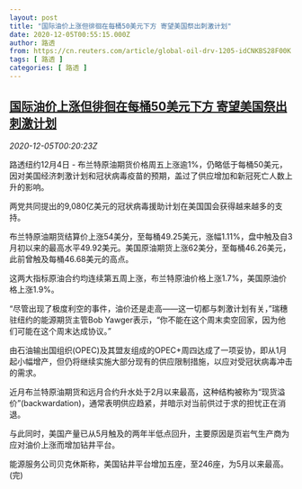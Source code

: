 ```yaml
---
layout: post
title: "国际油价上涨但徘徊在每桶50美元下方 寄望美国祭出刺激计划"
date: 2020-12-05T00:55:15.000Z
author: 路透
from: https://cn.reuters.com/article/global-oil-drv-1205-idCNKBS28F00K
tags: [ 路透 ]
categories: [ 路透 ]
---
```

<!--1607129715000-->
[国际油价上涨但徘徊在每桶50美元下方 寄望美国祭出刺激计划](https://cn.reuters.com/article/global-oil-drv-1205-idCNKBS28F00K)
------

<div>
<div><i>2020-12-05T00:20:23Z</i></div><p>路透纽约12月4日 - 布兰特原油期货价格周五上涨逾1%，仍略低于每桶50美元，因对美国经济刺激计划和冠状病毒疫苗的预期，盖过了供应增加和新冠死亡人数上升的影响。</p><p>两党共同提出的9,080亿美元的冠状病毒援助计划在美国国会获得越来越多的支持。</p><p>布兰特原油期货结算价上涨54美分，至每桶49.25美元，涨幅1.11%，盘中触及自3月初以来的最高水平49.92美元。美国原油期货上涨62美分，至每桶46.26美元，此前曾触及每桶46.68美元的高点。</p><p>这两大指标原油合约均连续第五周上涨，布兰特原油价格上涨1.7%，美国原油价格上涨1.9%。</p><p>“尽管出现了极度利空的事件，油价还是走高——这一切都与刺激计划有关，”瑞穗驻纽约的能源期货主管Bob Yawger表示，“你不能在这个周末卖空回家，因为他们可能在这个周末达成协议。”</p><p>由石油输出国组织(OPEC)及其盟友组成的OPEC+周四达成了一项妥协，即从1月起小幅增产，但仍将继续实施大部分现有的供应限制措施，以应对受冠状病毒冲击的需求。</p><p>近月布兰特原油期货和远月合约升水处于2月以来最高，这种结构被称为“现货溢价”(backwardation)，通常表明供应趋紧，并暗示对当前供过于求的担忧正在消退。</p><p>与此同时，美国产量已从5月触及的两年半低点回升，主要原因是页岩气生产商为应对油价上涨而增加钻井平台。</p><p>能源服务公司贝克休斯称，美国钻井平台增加五座，至246座，为5月以来最高。(完)</p>
</div>
